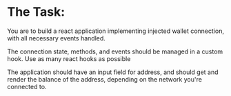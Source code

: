 
# The Task:
You are to build a react application implementing injected wallet connection, with all necessary events handled.

The connection state, methods, and events should be managed in a custom hook. Use as many react hooks as possible

The application should have an input field for address, and should get and render the balance of the address, depending on the network you're connected to.
